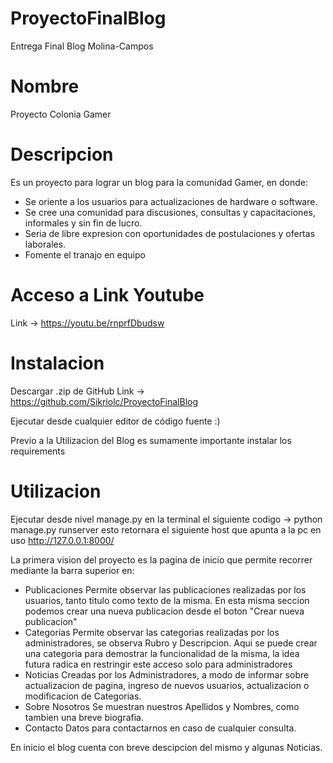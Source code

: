 # ProyectoFinalBlog
Entrega Final Blog Molina-Campos

# Nombre
Proyecto Colonia Gamer 

# Descripcion
Es un proyecto para lograr un blog para la comunidad Gamer, en donde:
* Se oriente a los usuarios para actualizaciones de hardware o software.
* Se cree una comunidad para discusiones, consultas y capacitaciones, informales y sin fin de lucro.
* Seria de libre expresion con oportunidades de postulaciones y ofertas laborales.
* Fomente el tranajo en equipo

# Acceso a Link Youtube
Link -> https://youtu.be/rnprfDbudsw

# Instalacion
Descargar .zip de GitHub 
Link -> https://github.com/Sikriolc/ProyectoFinalBlog

Ejecutar desde cualquier editor de código fuente :)

Previo a la Utilizacion del Blog es sumamente importante instalar los requirements

# Utilizacion 
Ejecutar desde nivel manage.py en la terminal el siguiente codigo
-> python manage.py runserver 
esto retornara el siguiente host que apunta a la pc en uso http://127.0.0.1:8000/

La primera vision del proyecto es la pagina de inicio que permite recorrer mediante la barra superior en:
* Publicaciones 
    Permite observar las publicaciones realizadas por los usuarios, tanto titulo como texto de la misma. 
    En esta misma seccion podemos crear una nueva publicacion desde el boton "Crear nueva publicacion"
* Categorias
    Permite observar las categorias realizadas por los administradores, se observa Rubro y Descripcion.
    Aqui se puede crear una categoria para demostrar la funcionalidad de la misma, la idea futura radica en restringir este acceso solo para administradores
* Noticias
    Creadas por los Administradores, a modo de informar sobre actualizacion de pagina, ingreso de nuevos usuarios, actualizacion o modificacion de Categorias.
* Sobre Nosotros
    Se muestran nuestros Apellidos y Nombres, como tambien una breve biografia.
* Contacto
    Datos para contactarnos en caso de cualquier consulta.

En inicio el blog cuenta con breve descipcion del mismo y algunas Noticias.

